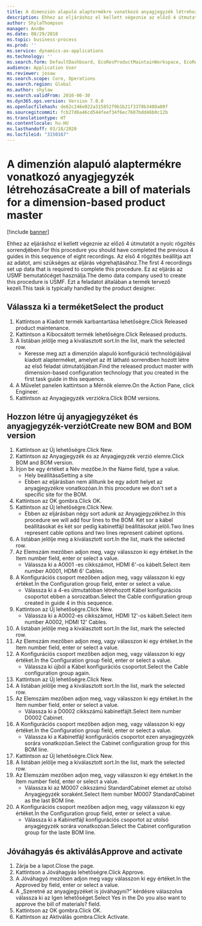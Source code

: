 ```yaml
---
title: A dimenzión alapuló alaptermékre vonatkozó anyagjegyzék létrehozása
description: Ehhez az eljáráshoz el kellett végeznie az előző 4 útmutatót a nyolc rögzítés sorrendjében.
author: ShylaThompson
manager: AnnBe
ms.date: 08/29/2018
ms.topic: business-process
ms.prod: ''
ms.service: dynamics-ax-applications
ms.technology: ''
ms.search.form: DefaultDashboard, EcoResProductMaintainWorkspace, EcoResProductOpenCasesFormPart, EcoResProductDetailsExtended, BOMConsistOf, BOMTable, InventItemIdLookupSimple, HcmWorkerLookUp
audience: Application User
ms.reviewer: josaw
ms.search.scope: Core, Operations
ms.search.region: Global
ms.author: shylaw
ms.search.validFrom: 2016-06-30
ms.dyn365.ops.version: Version 7.0.0
ms.openlocfilehash: de62c246e022a315852f9b1b21f3378b3408a00f
ms.sourcegitcommit: fcb27d6a46cd544feef34f6ec7607bdd46b0c12b
ms.translationtype: HT
ms.contentlocale: hu-HU
ms.lasthandoff: 03/18/2020
ms.locfileid: "3150167"
---
```

# <a name="create-a-bill-of-materials-for-a-dimension-based-product-master"></a><span data-ttu-id="cf2a2-103">A dimenzión alapuló alaptermékre vonatkozó anyagjegyzék létrehozása</span><span class="sxs-lookup"><span data-stu-id="cf2a2-103">Create a bill of materials for a dimension-based product master</span></span>

[!include [banner](../../includes/banner.md)]

<span data-ttu-id="cf2a2-104">Ehhez az eljáráshoz el kellett végeznie az előző 4 útmutatót a nyolc rögzítés sorrendjében.</span><span class="sxs-lookup"><span data-stu-id="cf2a2-104">For this procedure you should have completed the previous 4 guides in this sequence of eight recordings.</span></span> <span data-ttu-id="cf2a2-105">Az első 4 rögzítés beállítja azt az adatot, ami szükséges az eljárás végrehajtásához.</span><span class="sxs-lookup"><span data-stu-id="cf2a2-105">The first 4 recordings set up data that is required to complete this procedure.</span></span> <span data-ttu-id="cf2a2-106">Ez az eljárás az USMF bemutatócéget használja.</span><span class="sxs-lookup"><span data-stu-id="cf2a2-106">The demo data company used to create this procedure is USMF.</span></span> <span data-ttu-id="cf2a2-107">Ezt a feladatot általában a termék tervező kezeli.</span><span class="sxs-lookup"><span data-stu-id="cf2a2-107">This task is typically handled by the product designer.</span></span>


## <a name="select-the-product"></a><span data-ttu-id="cf2a2-108">Válassza ki a terméket</span><span class="sxs-lookup"><span data-stu-id="cf2a2-108">Select the product</span></span>
1. <span data-ttu-id="cf2a2-109">Kattintson a Kiadott termék karbantartása lehetőségre.</span><span class="sxs-lookup"><span data-stu-id="cf2a2-109">Click Released product maintenance.</span></span>
2. <span data-ttu-id="cf2a2-110">Kattintson a Kibocsátott termék lehetőségre.</span><span class="sxs-lookup"><span data-stu-id="cf2a2-110">Click Released products.</span></span>
3. <span data-ttu-id="cf2a2-111">A listában jelölje meg a kiválasztott sort.</span><span class="sxs-lookup"><span data-stu-id="cf2a2-111">In the list, mark the selected row.</span></span>
    * <span data-ttu-id="cf2a2-112">Keresse meg azt a dimenzión alapuló konfiguráció technológiájával kiadott alapterméket, amelyet az itt látható sorrendben hozott létre az első feladat útmutatójában.</span><span class="sxs-lookup"><span data-stu-id="cf2a2-112">Find the released product master with dimension-based configuration technology that you created in the first task guide in this sequence.</span></span>  
4. <span data-ttu-id="cf2a2-113">A Művelet panelen kattintson a Mérnök elemre.</span><span class="sxs-lookup"><span data-stu-id="cf2a2-113">On the Action Pane, click Engineer.</span></span>
5. <span data-ttu-id="cf2a2-114">Kattintson az Anyagjegyzék verziókra.</span><span class="sxs-lookup"><span data-stu-id="cf2a2-114">Click BOM versions.</span></span>

## <a name="create-new-bom-and-bom-version"></a><span data-ttu-id="cf2a2-115">Hozzon létre új anyagjegyzéket és anyagjegyzék-verziót</span><span class="sxs-lookup"><span data-stu-id="cf2a2-115">Create new BOM and BOM version</span></span>
1. <span data-ttu-id="cf2a2-116">Kattintson az Új lehetőségre.</span><span class="sxs-lookup"><span data-stu-id="cf2a2-116">Click New.</span></span>
2. <span data-ttu-id="cf2a2-117">Kattintson az Anyagjegyzék és az Anyagjegyzék verzió elemre.</span><span class="sxs-lookup"><span data-stu-id="cf2a2-117">Click BOM and BOM version.</span></span>
3. <span data-ttu-id="cf2a2-118">Írjon be egy értéket a Név mezőbe.</span><span class="sxs-lookup"><span data-stu-id="cf2a2-118">In the Name field, type a value.</span></span>
    * <span data-ttu-id="cf2a2-119">Hely beállítása</span><span class="sxs-lookup"><span data-stu-id="cf2a2-119">Setting a site</span></span>  
    * <span data-ttu-id="cf2a2-120">Ebben az eljárásban nem állítunk be egy adott helyet az anyagjegyzékre vonatkozóan.</span><span class="sxs-lookup"><span data-stu-id="cf2a2-120">In this procedure we don't set a specific site for the BOM.</span></span>  
4. <span data-ttu-id="cf2a2-121">Kattintson az OK gombra.</span><span class="sxs-lookup"><span data-stu-id="cf2a2-121">Click OK.</span></span>
5. <span data-ttu-id="cf2a2-122">Kattintson az Új lehetőségre.</span><span class="sxs-lookup"><span data-stu-id="cf2a2-122">Click New.</span></span>
    * <span data-ttu-id="cf2a2-123">Ebben az eljárásban négy sort adunk az Anyagjegyzékhez.</span><span class="sxs-lookup"><span data-stu-id="cf2a2-123">In this procedure we will add four lines to the BOM.</span></span> <span data-ttu-id="cf2a2-124">Két sor a kábel beállításokat és két sor pedig kabinetfájl beállításokat jelöli.</span><span class="sxs-lookup"><span data-stu-id="cf2a2-124">Two lines represent cable options and two lines represent cabinet options.</span></span>  
6. <span data-ttu-id="cf2a2-125">A listában jelölje meg a kiválasztott sort.</span><span class="sxs-lookup"><span data-stu-id="cf2a2-125">In the list, mark the selected row.</span></span>
7. <span data-ttu-id="cf2a2-126">Az Elemszám mezőben adjon meg, vagy válasszon ki egy értéket.</span><span class="sxs-lookup"><span data-stu-id="cf2a2-126">In the Item number field, enter or select a value.</span></span>
    * <span data-ttu-id="cf2a2-127">Válassza ki a A0001 -es cikkszámot, HDMI 6'-os kábelt.</span><span class="sxs-lookup"><span data-stu-id="cf2a2-127">Select item number A0001, HDMI 6' Cables.</span></span>  
8. <span data-ttu-id="cf2a2-128">A Konfigurációs csoport mezőben adjon meg, vagy válasszon ki egy értéket.</span><span class="sxs-lookup"><span data-stu-id="cf2a2-128">In the Configuration group field, enter or select a value.</span></span>
    * <span data-ttu-id="cf2a2-129">Válassza ki a 4-es útmutatóban létrehozott Kábel konfigurációs csoportot ebben a sorozatban.</span><span class="sxs-lookup"><span data-stu-id="cf2a2-129">Select the Cable configuration group created in guide 4 in this sequence.</span></span>  
9. <span data-ttu-id="cf2a2-130">Kattintson az Új lehetőségre.</span><span class="sxs-lookup"><span data-stu-id="cf2a2-130">Click New.</span></span>
    * <span data-ttu-id="cf2a2-131">Válassza ki a A0002-es cikkszámot, HDMI 12'-os kábelt.</span><span class="sxs-lookup"><span data-stu-id="cf2a2-131">Select item number A0002, HDMI 12' Cables.</span></span>  
10. <span data-ttu-id="cf2a2-132">A listában jelölje meg a kiválasztott sort.</span><span class="sxs-lookup"><span data-stu-id="cf2a2-132">In the list, mark the selected row.</span></span>
11. <span data-ttu-id="cf2a2-133">Az Elemszám mezőben adjon meg, vagy válasszon ki egy értéket.</span><span class="sxs-lookup"><span data-stu-id="cf2a2-133">In the Item number field, enter or select a value.</span></span>
12. <span data-ttu-id="cf2a2-134">A Konfigurációs csoport mezőben adjon meg, vagy válasszon ki egy értéket.</span><span class="sxs-lookup"><span data-stu-id="cf2a2-134">In the Configuration group field, enter or select a value.</span></span>
    * <span data-ttu-id="cf2a2-135">Válassza ki újból a Kábel konfigurációs csoportot.</span><span class="sxs-lookup"><span data-stu-id="cf2a2-135">Select the Cable configuration group again.</span></span>  
13. <span data-ttu-id="cf2a2-136">Kattintson az Új lehetőségre.</span><span class="sxs-lookup"><span data-stu-id="cf2a2-136">Click New.</span></span>
14. <span data-ttu-id="cf2a2-137">A listában jelölje meg a kiválasztott sort.</span><span class="sxs-lookup"><span data-stu-id="cf2a2-137">In the list, mark the selected row.</span></span>
15. <span data-ttu-id="cf2a2-138">Az Elemszám mezőben adjon meg, vagy válasszon ki egy értéket.</span><span class="sxs-lookup"><span data-stu-id="cf2a2-138">In the Item number field, enter or select a value.</span></span>
    * <span data-ttu-id="cf2a2-139">Válassza ki a D0002 cikkszámú kabinetfájlt.</span><span class="sxs-lookup"><span data-stu-id="cf2a2-139">Select item number D0002 Cabinet.</span></span>  
16. <span data-ttu-id="cf2a2-140">A Konfigurációs csoport mezőben adjon meg, vagy válasszon ki egy értéket.</span><span class="sxs-lookup"><span data-stu-id="cf2a2-140">In the Configuration group field, enter or select a value.</span></span>
    * <span data-ttu-id="cf2a2-141">Válassza ki a Kabinetfájl konfigurációs csoportot ezen anyagjegyzék sorára vonatkozóan.</span><span class="sxs-lookup"><span data-stu-id="cf2a2-141">Select the Cabinet configuration group for this BOM line.</span></span>  
17. <span data-ttu-id="cf2a2-142">Kattintson az Új lehetőségre.</span><span class="sxs-lookup"><span data-stu-id="cf2a2-142">Click New.</span></span>
18. <span data-ttu-id="cf2a2-143">A listában jelölje meg a kiválasztott sort.</span><span class="sxs-lookup"><span data-stu-id="cf2a2-143">In the list, mark the selected row.</span></span>
19. <span data-ttu-id="cf2a2-144">Az Elemszám mezőben adjon meg, vagy válasszon ki egy értéket.</span><span class="sxs-lookup"><span data-stu-id="cf2a2-144">In the Item number field, enter or select a value.</span></span>
    * <span data-ttu-id="cf2a2-145">Válassza ki az M0007 cikkszámú StandardCabinet elemet az utolsó Anyagjegyzék soraként.</span><span class="sxs-lookup"><span data-stu-id="cf2a2-145">Select Item number M0007 StandardCabinet as the last BOM line.</span></span>  
20. <span data-ttu-id="cf2a2-146">A Konfigurációs csoport mezőben adjon meg, vagy válasszon ki egy értéket.</span><span class="sxs-lookup"><span data-stu-id="cf2a2-146">In the Configuration group field, enter or select a value.</span></span>
    * <span data-ttu-id="cf2a2-147">Válassza ki a Kabinetfájl konfigurációs csoportot az utolsó anyagjegyzék sorára vonatkozóan.</span><span class="sxs-lookup"><span data-stu-id="cf2a2-147">Select the Cabinet configuration group for the laste BOM line.</span></span>  

## <a name="approve-and-activate"></a><span data-ttu-id="cf2a2-148">Jóváhagyás és aktiválás</span><span class="sxs-lookup"><span data-stu-id="cf2a2-148">Approve and activate</span></span>
1. <span data-ttu-id="cf2a2-149">Zárja be a lapot.</span><span class="sxs-lookup"><span data-stu-id="cf2a2-149">Close the page.</span></span>
2. <span data-ttu-id="cf2a2-150">Kattintson a Jóváhagyás lehetőségre.</span><span class="sxs-lookup"><span data-stu-id="cf2a2-150">Click Approve.</span></span>
3. <span data-ttu-id="cf2a2-151">A Jóváhagyó mezőben adjon meg vagy válasszon ki egy értéket.</span><span class="sxs-lookup"><span data-stu-id="cf2a2-151">In the Approved by field, enter or select a value.</span></span>
4. <span data-ttu-id="cf2a2-152">A „Szeretné az anyagjegyzéket is jóváhagyni?” kérdésre válaszolva válassza ki az Igen lehetőséget.</span><span class="sxs-lookup"><span data-stu-id="cf2a2-152">Select Yes in the Do you also want to approve the bill of materials? field.</span></span>
5. <span data-ttu-id="cf2a2-153">Kattintson az OK gombra.</span><span class="sxs-lookup"><span data-stu-id="cf2a2-153">Click OK.</span></span>
6. <span data-ttu-id="cf2a2-154">Kattintson az Aktiválás gombra.</span><span class="sxs-lookup"><span data-stu-id="cf2a2-154">Click Activate.</span></span>

